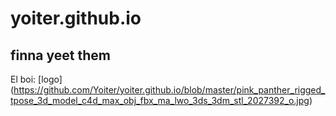 # yoiter.github.io
## finna yeet them
El boi:
[logo] (https://github.com/Yoiter/yoiter.github.io/blob/master/pink_panther_rigged_tpose_3d_model_c4d_max_obj_fbx_ma_lwo_3ds_3dm_stl_2027392_o.jpg)
